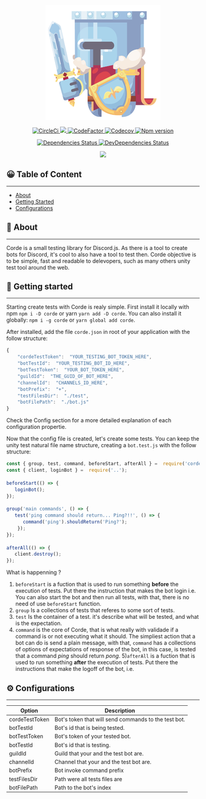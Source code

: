 <div align="center">
  <br />
  <p>
    <img width="300" height="300" src="./img/logo_formato1.png" />
  </p>
  <p>
    <a href="https://circleci.com/gh/lucasgmagalhaes/corde">
      <img
        alt="CircleCi"
        src="https://img.shields.io/circleci/build/github/lucasgmagalhaes/corde?style=flat-square"
      />
    </a>
    <a
      href="https://app.fossa.com/projects/git%2Bgithub.com%2Flucasgmagalhaes%2Fcorde?ref=badge_shield"
      alt="FOSSA Status"
    >
      <img
        src="https://app.fossa.com/api/projects/git%2Bgithub.com%2Flucasgmagalhaes%2Fcorde.svg?type=shield"
      />
    </a>
    <a href="https://www.codefactor.io/repository/github/lucasgmagalhaes/corde">
      <img
        alt="CodeFactor"
        src="https://www.codefactor.io/repository/github/lucasgmagalhaes/corde/badge?style=flat-square&s=70989af6ce2fa5361a2fdd19db2224fa2820b89e"
      />
    </a>
    <a href="https://codecov.io/gh/lucasgmagalhaes/corde">
      <img
        alt="Codecov"
        src="https://img.shields.io/codecov/c/github/lucasgmagalhaes/corde?style=flat-square"
      />
    </a>
    <a href="https://www.npmjs.com/package/corde">
      <img alt="Npm version" src="https://img.shields.io/npm/v/corde?style=flat-square" />
    </a>
  </p>
  <p>
    <a href="https://david-dm.org/lucasgmagalhaes/corde">
      <img
        alt="Dependencies Status"
        src="https://david-dm.org/lucasgmagalhaes/corde/status.svg?style=flat-square"
      />
    </a>
    <a href="https://david-dm.org/lucasgmagalhaes/corde?type=dev">
      <img
        alt="DevDependencies Status"
        src="https://david-dm.org/lucasgmagalhaes/corde/dev-status.svg?style=flat-square"
      />
    </a>
  </p>
  <p>
    <a href="https://nodei.co/npm/corde/"
      ><img src="https://nodei.co/npm/corde.png?downloads=true&downloadRank=true&stars=true"
    /></a>
  </p>
</div>

## 😀 Table of Content
------
* [About](#-about)
* [Getting Started](#-getting-started)
* [Configurations](#%EF%B8%8F-configurations)

## 👀 About
------

Corde is a small testing library for Discord.js. As there is a tool to create bots for Discord, it's cool to also have a tool to test then. Corde objective is to be simple, fast and readable to delevopers, such as many others unity test tool around the web.

## 🚀 Getting started
------

Starting create tests with Corde is realy simple. First install it locally with npm `npm i -D corde` or yarn `yarn add -D corde`. You can also install it globally: `npm i -g corde` or `yarn global add corde`.

After installed, add the file `corde.json` in root of your application with the follow structure:

```javascript
{
	"cordeTestToken":  "YOUR_TESTING_BOT_TOKEN_HERE",
	"botTestId":  "YOUR_TESTING_BOT_ID_HERE",
	"botTestToken":  "YOUR_BOT_TOKEN_HERE",
	"guildId":  "THE_GUID_OF_BOT_HERE",
	"channelId":  "CHANNELS_ID_HERE",
	"botPrefix":  "+",
	"testFilesDir":  "./test",
	"botFilePath":  "./bot.js"
}
```

Check the Config section for a more detailed explanation of each configuration propertie.

Now that the config file is created, let's create some tests. You can keep the unity test natural file name structure, creating a `bot.test.js` with the follow structure:

```javascript
const { group, test, command, beforeStart, afterAll } =  require('corde');
const { client, loginBot } =  require('..');

beforeStart(() => {
   loginBot();
});

group('main commands', () => {
   test('ping command should return... Ping?!!', () => {
      command('ping').shouldReturn('Ping?');
    });
});

afterAll(() => {
   client.destroy();
});
```
What is happenning ?

1) ``beforeStart`` is a fuction that is used to run something **before** the execution of tests. Put there the instruction that makes the bot login i.e. You can also start the bot and then run all tests, with that, there is no need of use ``beforeStart`` function.
2) ``group`` Is a collections of tests that referes to some sort of tests. 
3) ``test`` Is the container of a test. it's describe what will be tested, and what is the expectation.
4) ``command`` is the core of Corde, that is what really with validade if a command is or not executing what it should. The simpliest action that a bot can do is send a plain message, with that,  ``command`` has a collections of options of expectations of response of the bot, in this case, is tested that a command *ping* should return *pong*.
5)``afterAll`` is a fuction that is used to run something **after** the execution of tests. Put there the instructions that make the logoff of the bot, i.e.

## ⚙️ Configurations
------

| Option  | Description  |
|    --   |      --      |
| cordeTestToken | Bot's token that will send commands to the test bot. |
| botTestId | Bot's id that is being tested. |
| botTestToken | Bot's token of your tested bot. |
| botTestId | Bot's id that is testing. |
| guildId | Guild that your and the test bot are. |
| channelId | Channel that your and the test bot are. |
| botPrefix | Bot invoke command prefix |
| testFilesDir | Path were all tests files are |
| botFilePath | Path to the bot's index |
